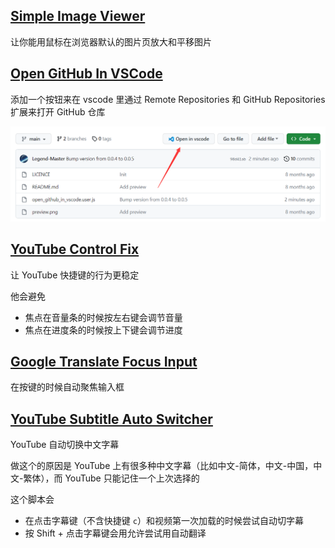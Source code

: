 ## [Simple Image Viewer](https://github.com/Legend-Master/simple-image-viewer)

让你能用鼠标在浏览器默认的图片页放大和平移图片

<!-- ![preview](https://github.com/Legend-Master/simple-image-viewer/assets/68118705/731c5161-f925-4a11-8c38-4d1242083f82) -->

## [Open GitHub In VSCode](https://github.com/Legend-Master/open-github-in-vscode)

添加一个按钮来在 vscode 里通过 Remote Repositories 和 GitHub Repositories 扩展来打开 GitHub 仓库

![preview](https://github.com/Legend-Master/open-github-in-vscode/raw/main/preview.png)

## [YouTube Control Fix](https://github.com/Legend-Master/YouTube-Control-Fix)

让 YouTube 快捷键的行为更稳定

他会避免

- 焦点在音量条的时候按左右键会调节音量
- 焦点在进度条的时候按上下键会调节进度

## [Google Translate Focus Input](https://github.com/Legend-Master/Google-Translate-Focus-Input)

在按键的时候自动聚焦输入框

## [YouTube Subtitle Auto Switcher](https://github.com/Legend-Master/YouTube-Subtitle-Auto-Switcher)

YouTube 自动切换中文字幕

做这个的原因是 YouTube 上有很多种中文字幕（比如中文-简体，中文-中国，中文-繁体），而 YouTube 只能记住一个上次选择的

这个脚本会

- 在点击字幕键（不含快捷键 `c`）和视频第一次加载的时候尝试自动切字幕
- 按 Shift + 点击字幕键会用允许尝试用自动翻译
